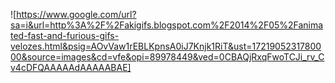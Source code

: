 ![https://www.google.com/url?sa=i&url=http%3A%2F%2Fakigifs.blogspot.com%2F2014%2F05%2Fanimated-fast-and-furious-gifs-velozes.html&psig=AOvVaw1rEBLKpnsA0iJ7Knjk1RiT&ust=1721905231780000&source=images&cd=vfe&opi=89978449&ved=0CBAQjRxqFwoTCJi_rv_Cv4cDFQAAAAAdAAAAABAE]

